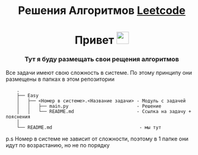 <h1 align="center">Решения Алгоритмов  
    <a href='https://leetcode.com/'>Leetcode</a>
</h1>

<h1 align="center">Привет </a> 
<img src="https://github.com/blackcater/blackcater/raw/main/images/Hi.gif" height="32" width="32"/></h1>
<h3 align="center">Тут я буду размещать свои рещения алгоритмов </h3>

<p>Все задачи имеют свою сложность в системе. По этому принципу они размещены в папках в этом репозитории</p>

        .
        ├── Easy
        │   ├── <Номер в системе>.<Название задачи> - Модуль с задачей
        │   │   ├── main.py                         - Решение
        │   │   └── README.md                       - Ссылка на задачу + пояснения 
        │   
        └── README.md                                - мы тут

p.s Номер в системе не зависит от сложности, поэтому в 1 папке они идут по возрастанию, но не по порядку